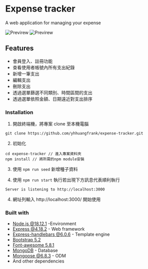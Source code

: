 # Expense tracker

A web application for managing your expense

![Previrew](https://github.com/yhhuangfrank/expense-tracker/blob/main/public/images/preview%20image1.png)
![Previrew](https://github.com/yhhuangfrank/expense-tracker/blob/main/public/images/preview%20image2.png)

## Features

- 會員登入、註冊功能
- 查看使用者帳號內所有支出紀錄
- 新增一筆支出
- 編輯支出
- 刪除支出
- 透過選單篩選不同類別、時間區間的支出
- 透過選單依照金額、日期遠近對支出排序

### Installation

1. 開啟終端機，將專案 clone 至本機電腦

```
git clone https://github.com/yhhuangfrank/expense-tracker.git
```

2. 初始化

```
cd expense-tracker // 進入專案資料夾
npm install // 將所需的npm module安裝
```

3. 使用 `npm run seed` 新增種子資料

4. 使用 `npm run start` 執行若出現下方訊息代表順利執行

```
Server is listening to http://localhost:3000
```

4. 網址列輸入 http://localhost:3000/ 開始使用

### Built with

- [Node.js @18.12.1](https://nodejs.org/zh-tw/download/) -Environment
- [Express @4.18.2](https://www.npmjs.com/package/express) - Web framework
- [Express-handlebars @6.0.6](https://www.npmjs.com/package/express-handlebars) - Template engine
- [Bootstrap 5.2](https://getbootstrap.com/)
- [Font-awesome 5.8.1](https://getbootstrap.com/)
- [MongoDB](https://www.mongodb.com/) - Database
- [Mongoose @6.8.3](https://www.npmjs.com/package/mongoose) - ODM
- And other dependencies
